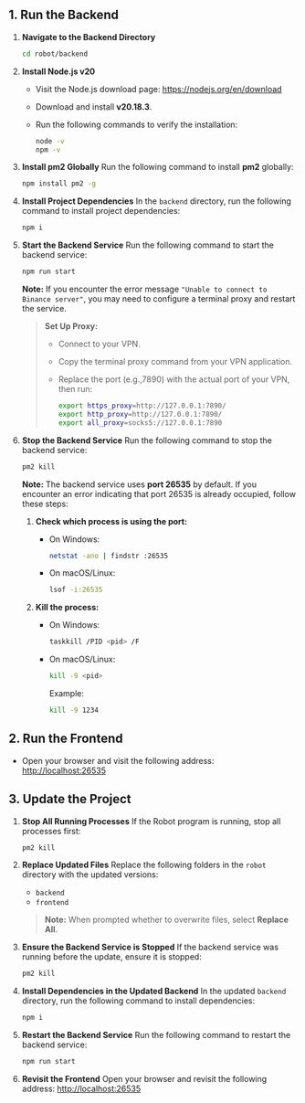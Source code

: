 ## 1. Run the Backend

1. **Navigate to the Backend Directory**

   ```bash
   cd robot/backend
   ```

2. **Install Node.js v20**

   - Visit the Node.js download page: https://nodejs.org/en/download

   - Download and install **v20.18.3**.

   - Run the following commands to verify the installation:

     ```bash
     node -v
     npm -v
     ```

3. **Install pm2 Globally**
   Run the following command to install **pm2** globally:

   ```bash
   npm install pm2 -g
   ```

4. **Install Project Dependencies**
   In the `backend` directory, run the following command to install project dependencies:

   ```bash
   npm i
   ```

5. **Start the Backend Service**
   Run the following command to start the backend service:

   ```bash
   npm run start
   ```

   **Note:**
   If you encounter the error message `"Unable to connect to Binance server"`, you may need to configure a terminal proxy and restart the service.

   > **Set Up Proxy:**
   >
   > - Connect to your VPN.
   >
   > - Copy the terminal proxy command from your VPN application.
   >
   > - Replace the port (e.g.,7890) with the actual port of your VPN, then run:
   >
   >   ```bash
   >   export https_proxy=http://127.0.0.1:7890/
   >   export http_proxy=http://127.0.0.1:7890/
   >   export all_proxy=socks5://127.0.0.1:7890
   >   ```

6. **Stop the Backend Service**
   Run the following command to stop the backend service:

   ```bash
   pm2 kill
   ```

   **Note:**
   The backend service uses **port 26535** by default. If you encounter an error indicating that port 26535 is already occupied, follow these steps:

   1. **Check which process is using the port:**

      - On Windows:

        ```bash
        netstat -ano | findstr :26535
        ```

      - On macOS/Linux:

        ```bash
        lsof -i:26535
        ```

   2. **Kill the process:**

      - On Windows:

        ```bash
        taskkill /PID <pid> /F
        ```

      - On macOS/Linux:

        ```bash
        kill -9 <pid>
        ```

        Example:

        ```bash
        kill -9 1234
        ```

## 2. Run the Frontend

- Open your browser and visit the following address:
  [http://localhost:26535](http://localhost:26535/)

## 3. Update the Project

1. **Stop All Running Processes**
   If the Robot program is running, stop all processes first:

   ```bash
   pm2 kill
   ```

2. **Replace Updated Files**
   Replace the following folders in the `robot` directory with the updated versions:

   - `backend`
   - `frontend`

   > **Note:**
   > When prompted whether to overwrite files, select **Replace All**.

3. **Ensure the Backend Service is Stopped**
   If the backend service was running before the update, ensure it is stopped:

   ```bash
   pm2 kill
   ```

4. **Install Dependencies in the Updated Backend**
   In the updated `backend` directory, run the following command to install dependencies:

   ```bash
   npm i
   ```

5. **Restart the Backend Service**
   Run the following command to restart the backend service:

   ```bash
   npm run start
   ```

6. **Revisit the Frontend**
   Open your browser and revisit the following address:
   [http://localhost:26535](http://localhost:26535/)
